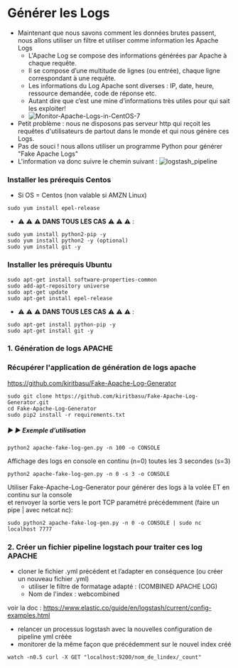 
# Générer les Logs
- Maintenant que nous savons comment les données brutes passent, nous allons utiliser un filtre et utiliser comme information les Apache Logs
  - L'Apache Log se compose des informations générées par Apache à chaque requête.
  - Il se compose d’une multitude de lignes (ou entrée), chaque ligne correspondant à une requête.
  - Les informations du Log Apache sont diverses : IP, date, heure, ressource demandée, code de réponse etc. 
  - Autant dire que c’est une mine d’informations très utiles pour qui sait les exploiter!
  - ![Monitor-Apache-Logs-in-CentOS-7](https://user-images.githubusercontent.com/73080397/182343265-9fe0bbca-1349-4ee0-bc21-2e737454072b.png)
 - Petit problème : nous ne disposons pas serveur http qui reçoit les requêtes d'utilisateurs de partout dans le monde et qui nous génère ces Logs.
 - Pas de souci ! nous allons utiliser un programme Python pour générer "Fake Apache Logs"
 - L'information va donc suivre le chemin suivant :
![logstash_pipeline](https://user-images.githubusercontent.com/73080397/182574183-f0d25849-5b99-46c8-930f-a2de1dad69dc.png)


### Installer les prérequis Centos

- Si OS = Centos (non valable si AMZN Linux)
```
sudo yum install epel-release 
```

- :warning: :warning: :warning: **DANS TOUS LES CAS** :warning: :warning: :warning: : 

```
sudo yum install python2-pip -y
sudo yum install python2 -y (optional)
sudo yum install git -y
```
### Installer les prérequis Ubuntu

```
sudo apt-get install software-properties-common
sudo add-apt-repository universe
sudo apt-get update
sudo apt-get install epel-release

```

- :warning: :warning: :warning: **DANS TOUS LES CAS** :warning: :warning: :warning: : 

```
sudo apt-get install python-pip -y
sudo apt-get install git -y

```

### 1. Génération de logs APACHE

###  Récupérer l'application de génération de logs apache 

https://github.com/kiritbasu/Fake-Apache-Log-Generator

```
sudo git clone https://github.com/kiritbasu/Fake-Apache-Log-Generator.git
cd Fake-Apache-Log-Generator
sudo pip2 install -r requirements.txt
```
##### :arrow_forward: :arrow_forward: Exemple d’utilisation

```
python2 apache-fake-log-gen.py -n 100 -o CONSOLE
```
Affichage des logs en console en continu (n=0) toutes les 3 secondes (s=3)

```
python2 apache-fake-log-gen.py -n 0 -s 3 -o CONSOLE
```

Utiliser Fake-Apache-Log-Generator pour générer des logs à la volée ET en continu sur la console <br> 
et renvoyer la sortie vers le port TCP paramétré précédemment (faire un pipe | avec netcat nc):

```
sudo python2 apache-fake-log-gen.py -n 0 -o CONSOLE | sudo nc localhost 7777
```

### 2. Créer un fichier pipeline logstach pour traiter ces log APACHE

- cloner le fichier .yml précédent et l’adapter en conséquence (ou créer un nouveau fichier .yml)
  - utiliser le filtre de formatage adapté : (COMBINED APACHE LOG)
  - Nom de l'index : webcombined

voir la doc : https://www.elastic.co/guide/en/logstash/current/config-examples.html

- relancer un processus logstash avec la nouvelles configuration de pipeline yml créée
- monitorer de la même façon que précédemment sur le nouvel index créé
```
watch -n0.5 curl -X GET "localhost:9200/nom_de_lindex/_count"
```



